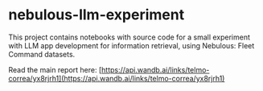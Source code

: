 # nebulous-llm-experiment

This project contains notebooks with source code for a small experiment with LLM app development for information retrieval, using Nebulous: Fleet Command datasets.

Read the main report here: [https://api.wandb.ai/links/telmo-correa/yx8rjrh1](https://api.wandb.ai/links/telmo-correa/yx8rjrh1)
